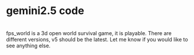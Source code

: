 # gemini2.5 code

<BR>
fps_world is a 3d open world survival game, it is playable. There are different versions, v5 should be the latest. Let me know if you would like to see anything else.
